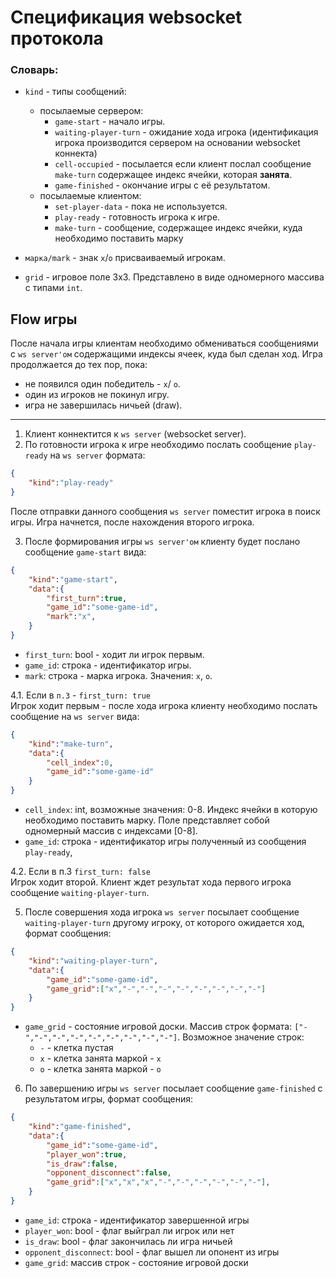 <!-- Формат сообщений сервера: -->

<!-- Флоу клиента: -->

# Спецификация websocket протокола

### Словарь:

- `kind` - типы сообщений:
    - посылаемые сервером:
        - `game-start` - начало игры.
        - `waiting-player-turn` - ожидание хода игрока (идентификация игрока производится сервером на основании websocket коннекта)
        - `cell-occupied` - посылается если клиент послал сообщение `make-turn` содержащее индекс ячейки, которая **занята**.
        - `game-finished` - окончание игры с её результатом.
    - посылаемые клиентом:
        - `set-player-data` - пока не используется.
        - `play-ready` - готовность игрока к игре.
        - `make-turn` - сообщение, содержащее индекс ячейки, куда необходимо поставить марку

- `марка/mark` - знак `x`/`o` присваиваемый игрокам.
- `grid` - игровое поле 3x3. Представлено в виде одномерного массива с типами `int`.

## Flow игры

После начала игры клиентам необходимо обмениваться сообщениями с `ws server'ом` содержащими индексы ячеек, куда был сделан ход. Игра продолжается до тех пор, пока:
- не появился один победитель - `x`/ `o`.
- один из игроков не покинул игру.
- игра не завершилась ничьей (draw).  

---

1. Клиент коннектится к `ws server` (websocket server).
2. По готовности игрока к игре необходимо послать сообщение `play-ready` на `ws server` формата:

```json
{
    "kind":"play-ready"
}
```

После отправки данного сообщения `ws server` поместит игрока в поиск игры. Игра начнется, после нахождения второго игрока.

3. После формирования игры `ws server'ом` клиенту будет послано сообщение `game-start` вида:

```json
{
    "kind":"game-start",
    "data":{
        "first_turn":true,
        "game_id":"some-game-id",
        "mark":"x",
    }
}
```

- `first_turn`: bool - ходит ли игрок первым.
- `game_id`: строка - идентификатор игры.
- `mark`: строка - марка игрока. Значения: `x`, `o`.

4.1. Если в `п.3` - `first_turn: true`  
Игрок ходит первым - после хода игрока клиенту необходимо послать сообщение на `ws server` вида:

```json
{
    "kind":"make-turn",
    "data":{
        "cell_index":0,
        "game_id":"some-game-id"
    }
}
```

- `cell_index`: int, возможные значения: 0-8. Индекс ячейки в которую необходимо поставить марку. Поле представляет собой одномерный массив с индексами \[0-8\].
- `game_id`: строка - идентификатор игры полученный из сообщения `play-ready`,

4.2. Если в п.3 `first_turn: false`  
Игрок ходит второй. Клиент ждет результат хода первого игрока сообщение `waiting-player-turn`.

5. После совершения хода игрока `ws server` посылает сообщение `waiting-player-turn` другому игроку, от которого ожидается ход, формат сообщения:

```json
{
    "kind":"waiting-player-turn",
    "data":{
        "game_id":"some-game-id",
        "game_grid":["x","-","-","-","-","-","-","-","-"]
    }
}
```

- `game_grid` - состояние игровой доски. Массив строк формата: `["-","-","-","-","-","-","-","-","-"]`. Возможное значение строк:
    - `-` - клетка пустая
    - `x` - клетка занята маркой - `x`
    - `o` - клетка занята маркой - `o`

6. По завершению игры `ws server` посылает сообщение `game-finished` с результатом игры, формат сообщения:

```json
{
    "kind":"game-finished",
    "data":{
        "game_id":"some-game-id",
        "player_won":true,
        "is_draw":false,
        "opponent_disconnect":false,
        "game_grid":["x","x","x","-","-","-","-","-","-"],
    }
}
```

- `game_id`: строка - идентификатор завершенной игры
- `player_won`: bool - флаг выйграл ли игрок или нет
- `is_draw`: bool - флаг закончилась ли игра ничьей
- `opponent_disconnect`: bool - флаг вышел ли опонент из игры
- `game_grid`: массив строк - состояние игровой доски